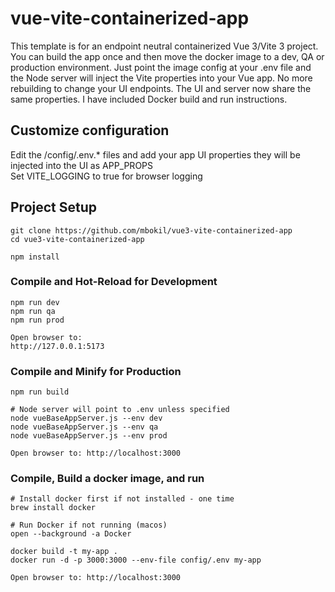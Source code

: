 # vue-vite-containerized-app

This template is for an endpoint neutral containerized Vue 3/Vite 3 project. You can build the app once and then move the docker image to a dev, QA or production environment. Just point the image config at your .env file and the Node server will inject the Vite properties into your Vue app. No more rebuilding to change your UI endpoints. The UI and server now share the same properties. I have included Docker build and run instructions.


## Customize configuration
Edit the /config/.env.* files and add your app UI properties they will be injected into the UI as APP_PROPS  
Set VITE_LOGGING to true for browser logging


## Project Setup

```
git clone https://github.com/mbokil/vue3-vite-containerized-app
cd vue3-vite-containerized-app

npm install
```

### Compile and Hot-Reload for Development

```
npm run dev
npm run qa
npm run prod

Open browser to:
http://127.0.0.1:5173
```

### Compile and Minify for Production

```
npm run build

# Node server will point to .env unless specified
node vueBaseAppServer.js --env dev
node vueBaseAppServer.js --env qa
node vueBaseAppServer.js --env prod

Open browser to: http://localhost:3000
```

### Compile, Build a docker image, and run

```
# Install docker first if not installed - one time
brew install docker

# Run Docker if not running (macos)
open --background -a Docker

docker build -t my-app .
docker run -d -p 3000:3000 --env-file config/.env my-app

Open browser to: http://localhost:3000
```
